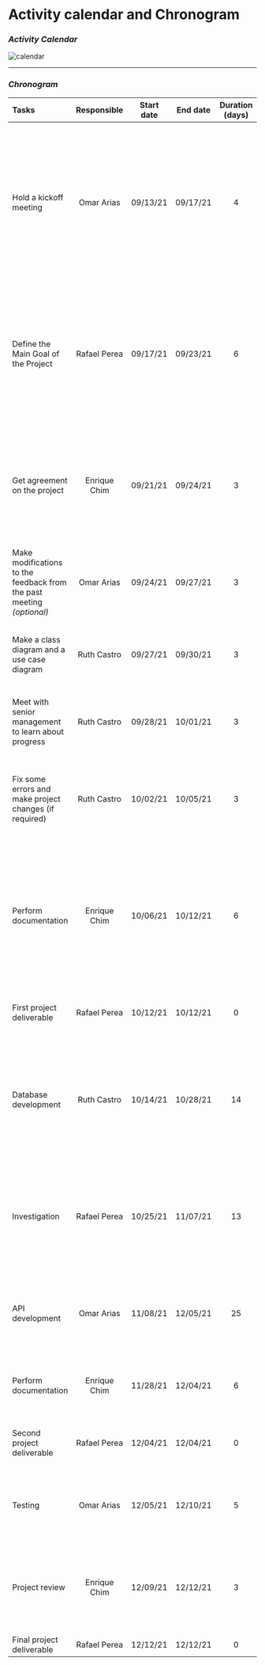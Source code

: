 # Activity calendar and Chronogram



### *Activity Calendar*

![calendar](https://user-images.githubusercontent.com/78316967/136773159-80683ad4-ab75-40f4-9699-1c09e6dbb0c2.png)

------

### *Chronogram*

| Tasks                                                        | Responsible  | Start date | End date | Duration (days) |   Status    | Description                                                  |
| :----------------------------------------------------------- | :----------: | :--------: | :------: | :-------------: | :---------: | :----------------------------------------------------------- |
| Hold a kickoff meeting                                       |  Omar Arias  |  09/13/21  | 09/17/21 |        4        |  Completed  | The kickoff meeting is a chance to bring all stakeholders together, cast a vision for the project that everyone can get behind, and an opportunity to make introductions and establish good working relationships. |
| Define the Main Goal of the Project                          | Rafael Perea |  09/17/21  | 09/23/21 |        6        |  Completed  | Know why the project is being undertaken, how this objective will impact all project stakeholders, and conduct research to confirm why the objective is worth pursuing. |
| Get agreement on the project                                 | Enrique Chim |  09/21/21  | 09/24/21 |        3        |  Completed  | Review the project with senior management (*Cambranes*) and explain why the activities are developed in this way (showing the project plan). |
| Make modifications to the feedback from the past meeting *(optional)* |  Omar Arias  |  09/24/21  | 09/27/21 |        3        |  Completed  | The changes indicated above are made                         |
| Make a class diagram and a use case diagram                  | Ruth Castro  |  09/27/21  | 09/30/21 |        3        |  Completed  | Requirements, class diagram, use case diagram with their specifications are made |
| Meet with senior management to learn about progress          | Ruth Castro  |  09/28/21  | 10/01/21 |        3        |  Completed  | Hold a routine meeting with senior management to show progress |
| Fix some errors and make project changes (if required)       | Ruth Castro  |  10/02/21  | 10/05/21 |        3        |  Completed  | Correct the different errors in the diagrams, requirements or in the project itself (in case there are any errors). |
| Perform documentation                                        | Enrique Chim |  10/06/21  | 10/12/21 |        6        | In Progress | Performs the requested documentation, such as repository creation, project description, loading of diagrams and requirements into the repository, video, etcetera. |
| First project deliverable                                    | Rafael Perea |  10/12/21  | 10/12/21 |        0        | Not started | Have all documentation ready for the first project deliverable |
| Database development                                         | Ruth Castro  |  10/14/21  | 10/28/21 |       14        | Not started | Perform database modeling (Identify the entities, identify key properties of each entity, identify relationships among entities, etcetera) |
| Investigation                                                | Rafael Perea |  10/25/21  | 11/07/21 |       13        | Not started | Investigate in depth how to get the whatsapp business API, the requirements to implement AI, the programs to use, etc. |
| API development                                              |  Omar Arias  |  11/08/21  | 12/05/21 |       25        | Not started | Develop whatsapp bot, database integration, AI implementation and other program functions. |
| Perform documentation                                        | Enrique Chim |  11/28/21  | 12/04/21 |        6        | Not started | Update previous documentation and add new items as requested. |
| Second project deliverable                                   | Rafael Perea |  12/04/21  | 12/04/21 |        0        | Not started | Have all documentation ready for the second project deliverable |
| Testing                                                      |  Omar Arias  |  12/05/21  | 12/10/21 |        5        | Not started | Perform a test plan to find any bugs in the program and verify that everything is correct. |
| Project review                                               | Enrique Chim |  12/09/21  | 12/12/21 |        3        | Not started | Make a total revision of the project, both the program and the documentation, so that it is ready to be launched. |
| Final project deliverable                                    | Rafael Perea |  12/12/21  | 12/12/21 |        0        | Not started | Launch the program                                           |

